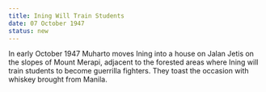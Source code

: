 ```yaml
---
title: Ining Will Train Students
date: 07 October 1947 
status: new
---
```


In early October 1947 Muharto moves Ining into a house on Jalan Jetis on
the slopes of Mount Merapi, adjacent to the forested areas where Ining
will train students to become guerrilla fighters. They toast the
occasion with whiskey brought from Manila.
